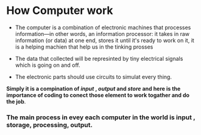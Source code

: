 # How Computer work

* The computer is a combination of electronic machines that processes information—in other words, an information processor: it takes in raw information (or data) at one end, stores it until it's ready to work on it, it is a helping machien that help us in the tinking prosses

* The data that collected will be represinted by tiny electrical signals which is going on and off.

* The electronic parts should use circuits to simulat every thing.

**Simply it is a compination of *input* , *output* and *store* and here is the importance of coding to conect those element to work togather and do the job**.

### The main process in evey each computer in the world is input , storage, processing, output.
